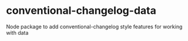 # conventional-changelog-data
Node package to add conventional-changelog style features for working with data
